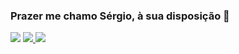 ### Prazer me chamo Sérgio, à sua disposição 👋

<div>
  
  <a href = "mailto:sergio.s.dias.jr@gmail.com"> <img src="https://img.shields.io/badge/-Gmail-%23333?style=for-the-badge&logo=gmail&logoColor=white" target="_blank"></a>
  <a href = "[https://www.linkedin.com/in/sergio-dias-jr](https://www.linkedin.com/in/sergio-dias-jr/)" target="_blank"> <img src="https://img.shields.io/badge/-LinkedIn-%230077B5?style=for-the-badge&logo=linkedin&logoColor=white" target="_blank"> </a> 
  <a href = "https://instagram.com/sjotaa_" target="_blank"> <img src="https://img.shields.io/badge/-Instagram-%23E4405F?style=for-the-badge&logo=instagram&logoColor=white" target="_blank"> </a>
 	
</div>
